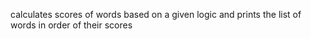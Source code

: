 calculates scores of words based on a given logic and prints the list of words in order of their scores
